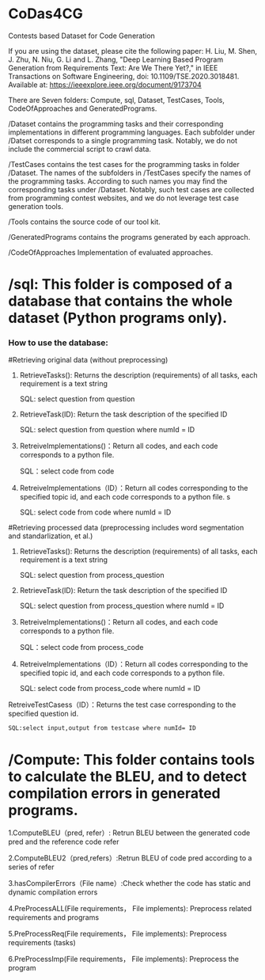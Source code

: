 # CoDas4CG
Contests based Dataset for Code Generation

If you are using the dataset, please cite the following paper: H. Liu, M. Shen, J. Zhu, N. Niu, G. Li and L. Zhang, "Deep Learning Based Program Generation from Requirements Text: Are We There Yet?," in IEEE Transactions on Software Engineering, doi: 10.1109/TSE.2020.3018481. Available at: https://ieeexplore.ieee.org/document/9173704


There are Seven folders: Compute, sql, Dataset, TestCases, Tools, CodeOfApproaches and GeneratedPrograms.


/Dataset contains the programming tasks and their corresponding implementations in different programming languages. Each subfolder under /Datset corresponds to a single programming task. Notably, we do not include the commercial script to crawl data.

/TestCases contains the test cases for the programming tasks in folder /Dataset. The names of the subfolders in /TestCases specify the names of the programming tasks. According to such names you may find the corresponding tasks under /Dataset. Notably, such test cases are collected from programming contest websites, and we do not leverage test case generation tools.

/Tools contains the source code of our tool kit.

/GeneratedPrograms contains the programs generated by each approach.

/CodeOfApproaches Implementation of evaluated approaches.


#  /sql: This folder is composed of a database that contains the whole dataset (Python programs only).

### How to use the database:

#Retrieving original data (without preprocessing)
1. RetrieveTasks(): Returns the description (requirements) of all tasks, each requirement is a text string

    SQL: select question from question 
2. RetrieveTask(ID): Return the task description of the specified ID   

    SQL: select question from question where numId = ID
3. RetreiveImplementations()：Return all codes, and each code corresponds to a python file.

	SQL：select code from code
4. RetreiveImplementations（ID）：Return all codes corresponding to the specified topic id, and each code corresponds to a python file.	 s

	SQL: select code from code where numId = ID

#Retrieving processed data (preprocessing includes  word segmentation and standarlization, et al.)

1. RetrieveTasks(): Returns the description (requirements) of all tasks, each requirement is a text string

    SQL: select question from process_question 
2. RetrieveTask(ID): Return the task description of the specified ID   

    SQL: select question from process_question where numId = ID
3. RetreiveImplementations()：Return all codes, and each code corresponds to a python file.

	SQL：select code from process_code
4. RetreiveImplementations（ID）：Return all codes corresponding to the specified topic id, and each code corresponds to a python file.	 

	SQL: select code from process_code where numId = ID

RetreiveTestCasess（ID）：Returns the test case corresponding to the specified question id.

	SQL:select input,output from testcase where numId= ID


#  /Compute: This folder contains tools to calculate the BLEU, and to detect compilation errors in generated programs.

 1.ComputeBLEU（pred, refer）: Retrun  BLEU between the generated code pred and the reference code refer	

 2.ComputeBLEU2（pred,refers）:Retrun  BLEU of code pred according to a series of refer	

 3.hasCompilerErrors（File name）:Check whether the code has static  and dynamic compilation errors	

 4.PreProcessALL(File requirements， File implements): Preprocess related requirements and programs	

 5.PreProcessReq(File requirements， File implements): Preprocess requirements (tasks)
				
6.PreProcessImp(File requirements， File implements): Preprocess the program	


